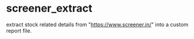 # screener_extract
extract stock related details from "https://www.screener.in/" into a custom report file.
